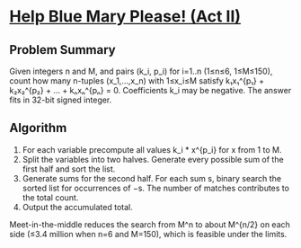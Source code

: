 # [Help Blue Mary Please! (Act II)](https://www.spoj.com/problems/BLUEEQ2)

## Problem Summary
Given integers n and M, and pairs (k_i, p_i) for i=1..n (1≤n≤6, 1≤M≤150), count how many n-tuples (x_1,…,x_n) with 1≤x_i≤M satisfy
k₁x₁^{p₁} + k₂x₂^{p₂} + … + kₙxₙ^{pₙ} = 0.
Coefficients k_i may be negative. The answer fits in 32-bit signed integer.

## Algorithm
1. For each variable precompute all values k_i * x^{p_i} for x from 1 to M.
2. Split the variables into two halves. Generate every possible sum of the first half and sort the list.
3. Generate sums for the second half. For each sum s, binary search the sorted list for occurrences of −s. The number of matches contributes to the total count.
4. Output the accumulated total.

Meet-in-the-middle reduces the search from M^n to about M^{n/2} on each side (≤3.4 million when n=6 and M=150), which is feasible under the limits.
